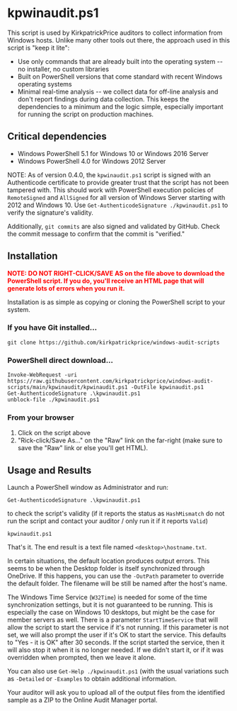 # kpwinaudit.ps1

This script is used by KirkpatrickPrice auditors to collect information from Windows hosts.  Unlike many other tools out there, the approach used in this script is "keep it lite":
* Use only commands that are already built into the operating system -- no installer, no custom libraries
* Built on PowerShell versions that come standard with recent Windows operating systems
* Minimal real-time analysis -- we collect data for off-line analysis and don't report findings during data collection.  This keeps the dependencies to a minimum and the logic simple, especially important for running the script on production machines.

## Critical dependencies ##
* Windows PowerShell 5.1 for Windows 10 or Windows 2016 Server
* Windows PowerShell 4.0 for Windows 2012 Server

NOTE: As of version 0.4.0, the `kpwinaudit.ps1` script is signed with an Authenticode certificate to provide greater trust that the script has not been tampered with.  This should work with PowerShell execution policies of `RemoteSigned` and `AllSigned` for all version of Windows Server starting with 2012 and Windows 10.  Use `Get-AuthenticodeSignature ./kpwinaudit.ps1` to verify the signature's validity.

Additionally, `git commits` are also signed and validated by GitHub.  Check the commit message to confirm that the commit is "verified."

## Installation
<span style="color:red">**NOTE: DO NOT RIGHT-CLICK/SAVE AS on the file above to download the PowerShell script.  If you do, you'll receive an HTML page that will generate lots of errors when you run it.**</span>

Installation is as simple as copying or cloning the PowerShell script to your system.

### If you have Git installed...
`git clone https://github.com/kirkpatrickprice/windows-audit-scripts`

### PowerShell direct download...
```
Invoke-WebRequest -uri https://raw.githubusercontent.com/kirkpatrickprice/windows-audit-scripts/main/kpwinaudit/kpwinaudit.ps1 -OutFile kpwinaudit.ps1
Get-AuthenticodeSignature .\kpwinaudit.ps1
unblock-file ./kpwinaudit.ps1
```

### From your browser
1. Click on the script above
2. "Rick-click/Save As..." on the "Raw" link on the far-right (make sure to save the "Raw" link or else you'll get HTML).

## Usage and Results
Launch a PowerShell window as Administrator and run:

`Get-AuthenticodeSignature .\kpwinaudit.ps1`

to check the script's validity (if it reports the status as `HashMismatch` do not run the script and contact your auditor / only run it if it reports `Valid`)

`kpwinaudit.ps1`

That's it.  The end result is a text file named `<desktop>\hostname.txt`.  

In certain situations, the default location produces output errors.  This seems to be when the Desktop folder is itself synchronized through OneDrive.  If this happens, you can use the `-OutPath` parameter to override the default folder.  The filename will be still be named after the host's name.

The Windows Time Service (`W32Time`) is needed for some of the time synchronization settings, but it is not guaranteed to be running.  This is especially the case on Windows 10 desktops, but might be the case for member servers as well.  There is a parameter `StartTimeService` that will allow the script to start the service if it's not running.  If this parameter is not set, we will also prompt the user if it's OK to start the service.  This defaults to "Yes - it is OK" after 30 seconds.  If the script started the service, then it will also stop it when it is no longer needed.  If we didn't start it, or if it was overridden when prompted, then we leave it alone.

You can also use `Get-Help ./kpwinaudit.ps1` (with the usual variations such as `-Detailed` or `-Examples` to obtain additional information.

Your auditor will ask you to upload all of the output files from the identified sample as a ZIP to the Online Audit Manager portal.
